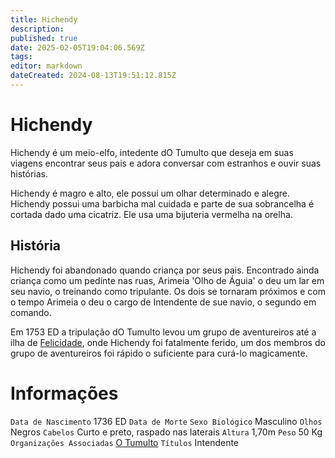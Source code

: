 ```yaml
---
title: Hichendy
description: 
published: true
date: 2025-02-05T19:04:06.569Z
tags: 
editor: markdown
dateCreated: 2024-08-13T19:51:12.815Z
---
```


<!-- SUBTITLE: Visão geral sobre Hichendy -->

# Hichendy
Hichendy é um meio-elfo, intedente dO Tumulto que deseja em suas viagens encontrar seus pais e adora conversar com estranhos e ouvir suas histórias.

Hichendy é magro e alto, ele possui um olhar determinado e alegre. Hichendy possui uma barbicha mal cuidada e parte de sua sobrancelha é cortada dado uma cicatriz. Ele usa uma bijuteria vermelha na orelha.

## História
Hichendy foi abandonado quando criança por seus pais. Encontrado ainda criança como um pedinte nas ruas, Arimeia 'Olho de Águia' o deu um lar em seu navio, o treinando como tripulante. Os dois se tornaram próximos e com o tempo Arimeia o deu o cargo de Intendente de sue navio, o segundo em comando.

Em 1753 ED a tripulação dO Tumulto levou um grupo de aventureiros até a ilha de [Felicidade](/lugares/plano-material/drafeon/sudeste-de-drafeon/felicidade#felicidade), onde Hichendy foi fatalmente ferido, um dos membros do grupo de aventureiros foi rápido o suficiente para curá-lo magicamente.

# Informações
`Data de Nascimento` 1736 ED
`Data de Morte` 
`Sexo Biológico` Masculino
`Olhos` Negros
`Cabelos` Curto e preto, raspado nas laterais
`Altura` 1,70m
`Peso` 50 Kg
`Organizações Associadas` [O Tumulto](/faccoes/faccoes-independentes/o-tumulto-faccao#o-tumulto)
`Títulos` Intendente

